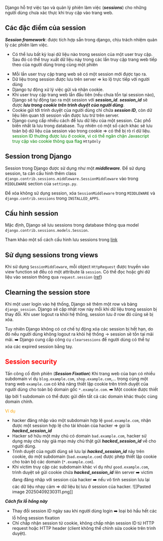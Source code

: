 Django hỗ trợ việc tạo và quản lý phiên làm việc (***sessions***) cho những người dùng chưa xác thực khi truy cập vào trang web.

## Các đặc điểm của session
***Session framework***: được tích hợp sẵn trong django, chịu trách nhiệm quản lý các phiên làm việc.
* Có thể lưu bất kỳ loại dữ liệu nào trong session của một user truy cập. Sau đó có thể truy xuất dữ liệu này trong các lần truy cập trang web tiếp theo của người dùng trong cùng một phiên
- Mỗi lần user truy cập trang web sẽ có một session mới được tạo ra.
- Dữ liệu trong session được lưu trên server => ko lộ trực tiếp với người dùng
- Django tự động xử lý việc gửi và nhận cookie.
- Khi user truy cập trang web lần đầu tiên (nếu chưa tồn tại session nào), Django sẽ tự động tạo ra một session với ***session_id***. ***session_id*** sẽ được ***lưu trong cookie trên trình duyệt của người dùng***.
- Cookie gửi tới trình duyệt của người dùng chỉ chứa ***session ID***, còn dữ liệu liên quan tới session vẫn được lưu trữ trên server.
- Django cung cấp nhiều cách để lưu dữ liệu của một session. Các phổ biến nhất là lưu trong database. Tuy nhiên có một số cách khác sẽ lưu toàn bộ dữ liệu của session vào trong cookie => có thể bị rò rỉ dữ liệu.
<span style="color: green">session ID thường được lưu ở cookie, vì có thể ngăn chặn Javascript truy cập vào cookie thông qua flag </span> `HttpOnly`

## Session trong Django

Session trong Django được sử dụng như một ***middleware***. Để sử dụng session, ta cần cấu hình thêm class `django.contrib.sessions.middleware.SessionMiddleware` vào trong `MIDDLEWARE` section của `settings.py`.

Để xóa không sử dụng session, xóa `SessionMiddleware` trong `MIDDLEWARE` và `django.contrib.sessions` trong `INSTALLED_APPS`.

## Cấu hình session

Mặc định, Django sẽ lưu sessions trong database thông qua model `django.contrib.sessions.models.Session`.

Tham khảo một số cách cấu hình lưu sessions trong [link](https://docs.djangoproject.com/en/5.2/topics/http/sessions/#configuring-the-session-engine)

## Sử dụng sessions trong views

Khi sử dụng `SessionMiddleware`, mỗi object `HttpRequest` được truyền vào view function sẽ đều có một attribute là `session`.
Có thể đọc hoặc ghi dữ liệu vào session thông qua `request.session` ([ref](https://docs.djangoproject.com/en/5.2/topics/http/sessions/#using-sessions-in-views))


## Clearning the session store

Khi một user login vào hệ thống, Django sẽ thêm một row và bảng `django_session`. Django sẽ cập nhật row này mỗi khi dữ liệu trong session bị thay đổi.
Khi user logout ra khỏi hệ thống, session lưu ở row đó cũng sẽ bị xóa.

Tuy nhiên Django không có cơ chế tự động xóa các session bị hết hạn, do đó nếu người dùng không logout ra khỏi hệ thống -> session sẽ tồn tại mãi mãi.
➡️ Django cung cấp công cụ `clearsessions` để người dùng có thể tự xóa các expired session bằng tay.

## <span style="color: red">Session security</span>

Tấn công cố định phiên (***Session Fixation***)
Khi trang web của bạn có nhiều subdomain ví dụ `blog.example.com`, `shop.example.com`,... trong cùng một trang web `example.com` có khả năng thiết lập cookie trên trình duyệt của người dùng cho toàn bộ domain gốc `*.example.com`.
➡️ Một cookie được thiết lập bởi 1 subdomain có thể được gửi đến tất cả các domain khác thuộc cùng domain chính.

<span style="color: orange">Ví dụ</span>
*  hacker đăng nhập vào một subdomain hợp lệ `good.example.com`, nhận được một session hợp lệ cho tài khoản của hacker => gọi là ***hacked_session_id***
* Hacker sở hữu một máy chủ có domain `bad.example.com`, hacker sử dụng máy chủ này giả mạo máy chủ thật gửi ***hacked_session_id*** về cho người dùng. 
* Trình duyệt của người dùng sẽ lưu lại ***hacked_session_id*** này trên cookie, do một subdomain (`bad.example.com`) được phép thiết lập cookie cho toàn bộ các domain (`*.example.com`).
* Khi victim truy cập các subdomain khác ví dụ như `good.example.com`, trình duyệt sẽ gửi cookie chứa ***hacked_session_id*** lên server ➡️ victim đang đăng nhập với session của hacker ➡️ nếu vô tình session lưu lại các dữ liệu nhạy cảm => dữ liệu bị lưu ở session của hacker.
![[Pasted image 20250409230311.png]]

***Cách fix lỗ hổng này***
* Thay đổi session ID ngày sau khi người dùng login ➡️ loại bỏ hầu hết các lỗ hổng session fixation
* Chỉ chấp nhận session từ cookie, không chấp nhận session ID từ HTTP request hoặc HTTP header (client không thể chỉnh sửa cookie trên trình duyệt).